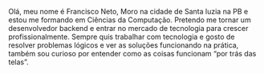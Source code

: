 Olá, meu nome é Francisco Neto, Moro na cidade de Santa luzia na PB e estou me formando em Ciências da Computação. Pretendo me tornar um desenvolvedor backend e entrar no mercado de tecnologia para crescer profissionalmente. Sempre quis trabalhar com tecnologia e gosto de resolver problemas lógicos e ver as soluções funcionando na prática, também sou curioso por entender como as coisas funcionam “por trás das telas”.